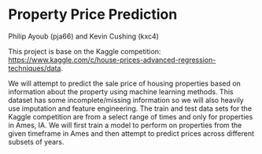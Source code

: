 # Property Price Prediction
Philip Ayoub (pja66) and Kevin Cushing (kxc4)

This project is base on the Kaggle competition:
https://www.kaggle.com/c/house-prices-advanced-regression-techniques/data.

We will attempt to predict the sale price of housing properties based on 
information about the property using machine learning methods. This dataset has 
some incomplete/missing information so we will also heavily use imputation and 
feature engineering. The train and test data sets for the Kaggle competition 
are from a select range of times and only for properties in Ames, IA. We will 
first train a model to perform on properties from the given timeframe in Ames 
and then attempt to predict prices across different subsets of years.
